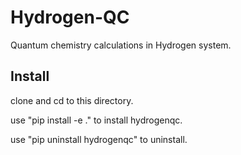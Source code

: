 # Hydrogen-QC

Quantum chemistry calculations in Hydrogen system.

## Install

clone and cd to this directory.

use "pip install -e ." to install hydrogenqc.

use "pip uninstall hydrogenqc" to uninstall.